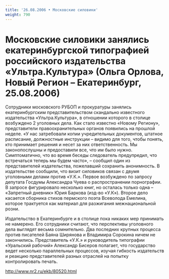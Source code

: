 ```yaml
---
title: '26.08.2006 • Московские силовики'
weight: 790
---
```


# Московские силовики занялись екатеринбургской типографией российского издательства «Ультра.Культура» (Ольга Орлова, Новый Регион – Екатеринбург, 25.08.2006)

Сотрудники московского РУБОП и прокуратуры занялись екатеринбургским представительством скандально известного издательства «Ультра.Культура», в отношении которого в столице возбуждено 2 уголовных дела. Как стало известно «Новому Региону», представители правоохранительных органов появились на прошлой неделе. «У нас затребовали копии учредительных документов, штатное расписание, должностные инструкции – видимо для того, чтобы понять, кто принимает решения и несет за них ответственность. Мы законопослушны и предоставили все, что им было нужно. Симптоматично, что во время беседы следователь предупредил, что встречаться теперь мы будем часто», – сообщил один из представителей издательства, пожелавший сохранить анонимность. В издательстве сообщили, что визит силовиков связан с двумя уголовными делами против «У.К.». Первое возбуждено по запросу депутата Госдумы Александра Чуева о распространении порнографии. В запросе фигурировало несколько книг, но осталась только одна – «Запретный дневник» Юрия Баркова (изд-во «У.К»). Второе дело касается сборника стихов пермского поэта Всеволода Емелина, которое трактуется как материал для разжигания межнациональной розни.

Издательство в Екатеринбурге и в столице пока никаких мер принимать не намерено. Его сотрудники считают, что перспективы уголовного дела выглядят весьма сомнительно. Два последних крупных процесса против писателей Баяна Ширянова и Владимира Сорокина ничем не закончились. Представитель «У.К.» и руководитель типографии «Уральский рабочий» Александр Бисеров полагает, что государство ведет несколько параллельных процессов, изучая гибкость издательств и реакцию представителей разных отраслей на попытку контролировать печать.

http://www.nr2.ru/ekb/80520.html
